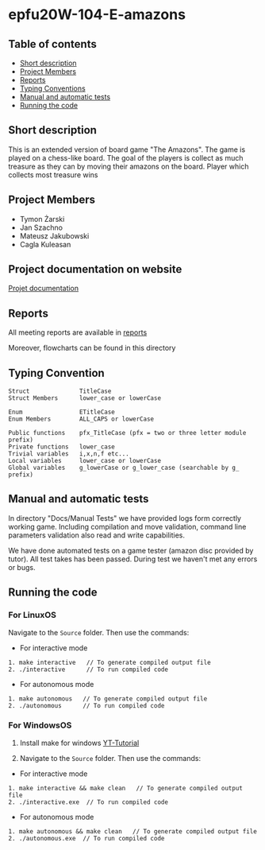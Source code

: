 # epfu20W-104-E-amazons

## Table of contents

- [Short description](#short-description)
- [Project Members](#project-members)
- [Reports](#reports)
- [Typing Conventions](#typing-convention)
- [Manual and automatic tests](#manual-and-automatic-tests)
- [Running the code](#running-the-code)

## Short description

This is an extended version of board game "The Amazons".
The game is played on a chess-like board.
The goal of the players is collect as much treasure as they can by moving their amazons on the board.
Player which collects most treasure wins

## Project Members

- Tymon Żarski
- Jan Szachno
- Mateusz Jakubowski
- Cagla Kuleasan

## Project documentation on website

[Projet documentation](https://szachneq.github.io/game-of-amazons/ 'Projet documentation')

## Reports

All meeting reports are available in [reports](https://github.com/szachneq/game-of-amazons/tree/master/reports 'Reports')

Moreover, flowcharts can be found in this directory

## Typing Convention

```
Struct              TitleCase
Struct Members      lower_case or lowerCase

Enum                ETitleCase
Enum Members        ALL_CAPS or lowerCase

Public functions    pfx_TitleCase (pfx = two or three letter module prefix)
Private functions   lower_case
Trivial variables   i,x,n,f etc...
Local variables     lower_case or lowerCase
Global variables    g_lowerCase or g_lower_case (searchable by g_ prefix)
```

## Manual and automatic tests

In directory "Docs/Manual Tests" we have provided logs form correctly working game. Including compilation and move validation, command line parameters validation also read and write capabilities.

We have done automated tests on a game tester (amazon disc provided by tutor). All test takes has been passed. During test we haven't met any errors or bugs.

## Running the code

### For LinuxOS

Navigate to the `Source` folder.
Then use the commands:

- For interactive mode

```
1. make interactive   // To generate compiled output file
2. ./interactive      // To run compiled code
```

- For autonomous mode

```
1. make autonomous   // To generate compiled output file
2. ./autonomous      // To run compiled code
```

### For WindowsOS

1. Install make for windows [YT-Tutorial](https://www.youtube.com/watch?v=taCJhnBXG_w 'Projects Libs')

2. Navigate to the `Source` folder.
   Then use the commands:

- For interactive mode

```
1. make interactive && make clean   // To generate compiled output file
2. ./interactive.exe  // To run compiled code
```

- For autonomous mode

```
1. make autonomous && make clean   // To generate compiled output file
2. ./autonomous.exe  // To run compiled code
```
